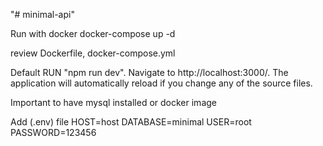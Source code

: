 "# minimal-api" 

 Run with docker 
 docker-compose up -d

 review
 Dockerfile, docker-compose.yml

 Default 
 RUN "npm run dev". Navigate to http://localhost:3000/. The application will automatically reload if you change any of the source files.

 Important to have mysql installed or docker image


 Add (.env) file
 HOST=host 
 DATABASE=minimal 
 USER=root
 PASSWORD=123456